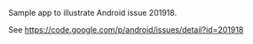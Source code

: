 Sample app to illustrate Android issue 201918.

See https://code.google.com/p/android/issues/detail?id=201918
